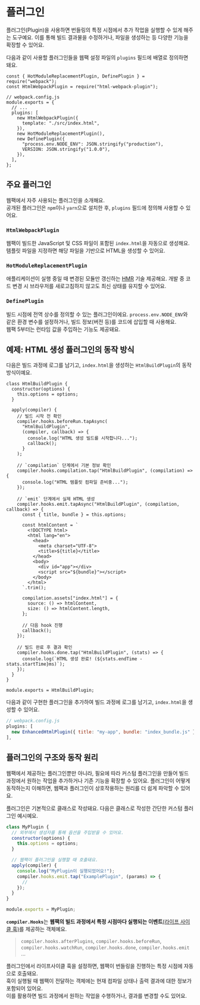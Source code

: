 # 플러그인

플러그인(Plugin)을 사용하면 번들링의 특정 시점에서 추가 작업을 실행할 수 있게 해주는 도구예요. 이를 통해 빌드 결과물을 수정하거나, 파일을 생성하는 등 다양한 기능을 확장할 수 있어요.

다음과 같이 사용할 플러그인들을 웹팩 설정 파일의 `plugins` 필드에 배열로 정의하면 돼요.

```js{8-14}
const { HotModuleReplacementPlugin, DefinePlugin } = require("webpack");
const HtmlWebpackPlugin = require("html-webpack-plugin");

// webpack.config.js
module.exports = {
  // ...
  plugins: [
    new HtmlWebpackPlugin({
      template: "./src/index.html",
    }),
    new HotModuleReplacementPlugin(),
    new DefinePlugin({
      "process.env.NODE_ENV": JSON.stringify("production"),
      VERSION: JSON.stringify("1.0.0"),
    }),
  ],
};
```

## 주요 플러그인

웹팩에서 자주 사용되는 플러그인을 소개해요.  
공개된 플러그인은 `npm`이나 `yarn`으로 설치한 후, `plugins` 필드에 정의해 사용할 수 있어요.

### `HtmlWebpackPlugin`

웹팩이 빌드한 JavaScript 및 CSS 파일이 포함된 `index.html`을 자동으로 생성해요.  
템플릿 파일을 지정하면 해당 파일을 기반으로 HTML을 생성할 수 있어요.

### `HotModuleReplacementPlugin`

애플리케이션이 실행 중일 때 변경된 모듈만 갱신하는 [HMR](/knowledge/webpack/dev/hmr) 기술 제공해요. 개발 중 코드 변경 시 브라우저를 새로고침하지 않고도 최신 상태를 유지할 수 있어요.

### `DefinePlugin`

빌드 시점에 전역 상수를 정의할 수 있는 플러그인이에요. `process.env.NODE_ENV`와 같은 환경 변수를 설정하거나, 빌드 정보(버전 등)를 코드에 삽입할 때 사용해요.  
웹팩 5부터는 런타임 값을 주입하는 기능도 제공돼요.

## 예제: HTML 생성 플러그인의 동작 방식

다음은 빌드 과정에 로그를 남기고, `index.html`을 생성하는 `HtmlBuildPlugin`의 동작방식이예요.

```tsx
class HtmlBuildPlugin {
  constructor(options) {
    this.options = options;
  }

  apply(compiler) {
    // 빌드 시작 전 확인
    compiler.hooks.beforeRun.tapAsync(
      "HtmlBuildPlugin",
      (compiler, callback) => {
        console.log("HTML 생성 빌드를 시작합니다...");
        callback();
      }
    );

    // `compilation` 단계에서 기본 정보 확인
    compiler.hooks.compilation.tap("HtmlBuildPlugin", (compilation) => {
      console.log("HTML 템플릿 컴파일 준비중...");
    });

    // `emit` 단계에서 실제 HTML 생성
    compiler.hooks.emit.tapAsync("HtmlBuildPlugin", (compilation, callback) => {
      const { title, bundle } = this.options;

      const htmlContent = `
        <!DOCTYPE html>
        <html lang="en">
          <head>
            <meta charset="UTF-8">
            <title>${title}</title>
          </head>
          <body>
            <div id="app"></div>
            <script src="${bundle}"></script>
          </body>
        </html>
      `.trim();

      compilation.assets["index.html"] = {
        source: () => htmlContent,
        size: () => htmlContent.length,
      };

      // 다음 hook 진행
      callback();
    });

    // 빌드 완료 후 결과 확인
    compiler.hooks.done.tap("HtmlBuildPlugin", (stats) => {
      console.log(`HTML 생성 완료! (${stats.endTime - stats.startTime}ms)`);
    });
  }
}

module.exports = HtmlBuildPlugin;
```

다음과 같이 구현한 플러그인을 추가하여 빌드 과정에 로그를 남기고, `index.html`을 생성할 수 있어요.

```jsx
// webpack.config.js
plugins: [
  new EnhancedHtmlPlugin({ title: "my-app", bundle: "index_bundle.js" }),
],
```

## 플러그인의 구조와 동작 원리

웹팩에서 제공하는 플러그인뿐만 아니라, 필요에 따라 커스텀 플러그인을 만들어 빌드 과정에서 원하는 작업을 추가하거나 기존 기능을 확장할 수 있어요. 플러그인이 어떻게 동작하는지 이해하면, 웹팩과 플러그인이 상호작용하는 원리를 더 쉽게 파악할 수 있어요.

플러그인은 기본적으로 클래스로 작성돼요. 다음은 클래스로 작성한 간단한 커스텀 플러그인 예시예요.

```js
class MyPlugin {
  // 외부에서 생성자를 통해 옵션을 주입받을 수 있어요.
  constructor(options) {
    this.options = options;
  }

  // 웹팩이 플러그인을 실행할 때 호출돼요.
  apply(compiler) {
    console.log("MyPlugin이 실행되었어요!");
    compiler.hooks.emit.tap("ExamplePlugin", (params) => {
      //
    });
  }
}

module.exports = MyPlugin;
```

<b>`compiler.Hooks`</b>는 **웹팩의 빌드 과정에서 특정 시점마다 실행되는 이벤트**[(라이프 사이클 훅)](https://webpack.kr/api/compiler-hooks/#hooks)를 제공하는 객체예요.

> `compiler.hooks.afterPlugins`, `compiler.hooks.beforeRun`, `compiler.hooks.watchRun`, `compiler.hooks.done`, `compiler.hooks.emit` ...

플러그인에서 라이프사이클 훅을 설정하면, 웹팩이 번들링을 진행하는 특정 시점에 자동으로 호출돼요.  
훅이 실행될 때 웹팩이 전달하는 객체에는 현재 컴파일 상태나 출력 결과에 대한 정보가 포함되어 있어요.  
이를 활용하면 빌드 과정에서 원하는 작업을 수행하거나, 결과를 변경할 수도 있어요.
